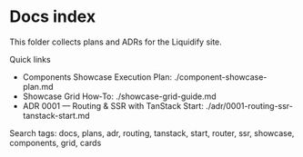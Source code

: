 # Docs index

This folder collects plans and ADRs for the Liquidify site.

Quick links

- Components Showcase Execution Plan: ./component-showcase-plan.md
- Showcase Grid How‑To: ./showcase-grid-guide.md
- ADR 0001 — Routing & SSR with TanStack Start: ./adr/0001-routing-ssr-tanstack-start.md

Search tags: docs, plans, adr, routing, tanstack, start, router, ssr, showcase, components, grid, cards
